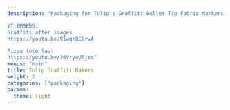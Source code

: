 ```yaml
---
description: "Packaging for Tulip's Graffiti Bullet Tip Fabric Markers. The collection includes three color ways plus a large clamshell and was inspired by street art and urban murals.

YT EMBEDS:
Graffiti after images
https://youtu.be/9IwqrBESrwA

Pizza tote last
https://youtu.be/36VryoU6jes"
menus: "main"
title: Tulip Graffiti Makers
weight: 2
categories: ["packaging"]
params:
  theme: light
---
```

